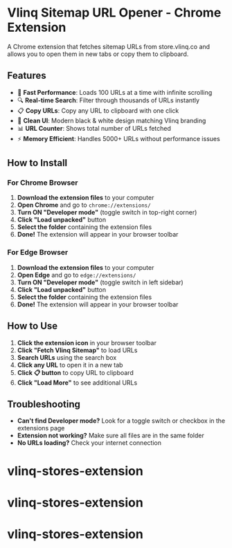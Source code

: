 # Vlinq Sitemap URL Opener - Chrome Extension

A Chrome extension that fetches sitemap URLs from store.vlinq.co and allows you to open them in new tabs or copy them to clipboard.

## Features

- 🚀 **Fast Performance**: Loads 100 URLs at a time with infinite scrolling
- 🔍 **Real-time Search**: Filter through thousands of URLs instantly  
- 📋 **Copy URLs**: Copy any URL to clipboard with one click
- 🎨 **Clean UI**: Modern black & white design matching Vlinq branding
- 📊 **URL Counter**: Shows total number of URLs fetched
- ⚡ **Memory Efficient**: Handles 5000+ URLs without performance issues

## How to Install

### For Chrome Browser

1. **Download the extension files** to your computer
2. **Open Chrome** and go to `chrome://extensions/`
3. **Turn ON "Developer mode"** (toggle switch in top-right corner)
4. **Click "Load unpacked"** button
5. **Select the folder** containing the extension files
6. **Done!** The extension will appear in your browser toolbar

### For Edge Browser

1. **Download the extension files** to your computer
2. **Open Edge** and go to `edge://extensions/`
3. **Turn ON "Developer mode"** (toggle switch in left sidebar)
4. **Click "Load unpacked"** button
5. **Select the folder** containing the extension files
6. **Done!** The extension will appear in your browser toolbar

## How to Use

1. **Click the extension icon** in your browser toolbar
2. **Click "Fetch Vlinq Sitemap"** to load URLs
3. **Search URLs** using the search box
4. **Click any URL** to open it in a new tab
5. **Click 📋 button** to copy URL to clipboard
6. **Click "Load More"** to see additional URLs

## Troubleshooting

- **Can't find Developer mode?** Look for a toggle switch or checkbox in the extensions page
- **Extension not working?** Make sure all files are in the same folder
- **No URLs loading?** Check your internet connection
# vlinq-stores-extension

# vlinq-stores-extension
# vlinq-stores-extension

